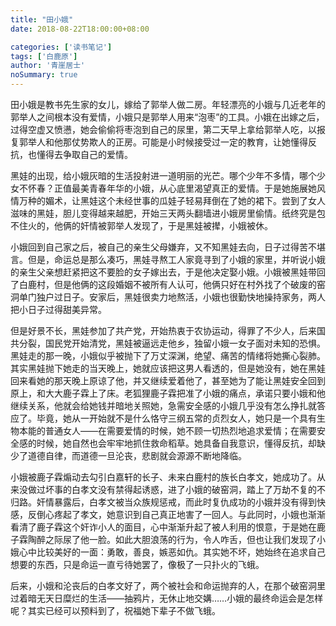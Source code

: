 ```yaml
---
title: "田小娥"
date: 2018-08-22T18:00:00+08:00

categories: ['读书笔记']
tags: ['白鹿原']
author: '青崖居士'
noSummary: true
---
```


田小娥是教书先生家的女儿，嫁给了郭举人做二房。年轻漂亮的小娥与几近老年的郭举人之间根本没有爱情，小娥只是郭举人用来“泡枣”的工具。小娥在出嫁之后，过得空虚又愤懑，她会偷偷将枣泡到自己的尿里，第二天早上拿给郭举人吃，以报复郭举人和他那仗势欺人的正房。可能是小时候接受过一定的教育，让她懂得反抗，也懂得去争取自己的爱情。

黑娃的出现，给小娥灰暗的生活投射进一道明丽的光芒。哪个少年不多情，哪个少女不怀春？正值最美青春年华的小娥，从心底里渴望真正的爱情。于是她施展她风情万种的媚术，让黑娃这个未经世事的瓜娃子轻易拜倒在了她的裙下。尝到了女人滋味的黑娃，胆儿变得越来越肥，开始三天两头翻墙进小娥房里偷情。纸终究是包不住火的，他俩的奸情被郭举人发现了，于是黑娃被撵，小娥被休。

小娥回到自己家之后，被自己的亲生父母嫌弃，又不知黑娃去向，日子过得苦不堪言。但是，命运总是那么凑巧，黑娃寻熬工人家竟寻到了小娥的家里，并听说小娥的亲生父亲想赶紧把这不要脸的女子嫁出去，于是他决定娶小娥。小娥被黑娃带回了白鹿村，但是他俩的这段婚姻不被所有人认可，他俩只好在村外找了个破废的窑洞单门独户过日子。安家后，黑娃很卖力地熬活，小娥也很勤快地操持家务，两人把小日子过得甜美异常。

但是好景不长，黑娃参加了共产党，开始热衷于农协运动，得罪了不少人，后来国共分裂，国民党开始清党，黑娃被逼远走他乡，独留小娥一女子面对未知的恐惧。黑娃走的那一晚，小娥似乎被抛下了万丈深渊，绝望、痛苦的情绪将她撕心裂肺。其实黑娃抛下她走的当天晚上，她就应该把这男人看透的，但是她没有，她在黑娃回来看她的那天晚上原谅了他，并又继续爱着他了，甚至她为了能让黑娃安全回到原上，和大大鹿子霖上了床。老狐狸鹿子霖把准了小娥的痛点，承诺只要小娥和他继续关系，他就会给她钱并暗地关照她，急需安全感的小娥几乎没有怎么挣扎就答应了。毕竟，她从一开始就不是什么恪守三纲五常的贞烈女人，她只是一个具有生物本能的普通女人——在需要爱情的时候，她不顾一切热烈地追求爱情；在需要安全感的时候，她自然也会牢牢地抓住救命稻草。她具备自我意识，懂得反抗，却缺少了道德自律，而道德一旦沦丧，悲剧就会源源不断地降临。

小娥被鹿子霖煽动去勾引白嘉轩的长子、未来白鹿村的族长白孝文，她成功了。从来没做过坏事的白孝文没有禁得起诱惑，进了小娥的破窑洞，踏上了万劫不复的不归路。奸情暴露后，白孝文被当众族规惩戒，而此时复仇成功的小娥并没有得到快感，反倒心疼起了孝文，她意识到自己真正地害了一回人。与此同时，小娥也渐渐看清了鹿子霖这个奸诈小人的面目，心中渐渐升起了被人利用的恨意，于是她在鹿子霖陶醉之际尿了他一脸。如此大胆浪荡的行为，令人咋舌，但也让我们发现了小娥心中比较美好的一面：勇敢，善良，嫉恶如仇。其实她不坏，她始终在追求自己想要的东西，只是命运一直亏待她罢了，像极了一只扑火的飞蛾。

后来，小娥和沦丧后的白孝文好了，两个被社会和命运抛弃的人，在那个破窑洞里过着暗无天日糜烂的生活——抽鸦片，无休止地交媾……小娥的最终命运会是怎样呢？其实已经可以预料到了，祝福她下辈子不做飞蛾。